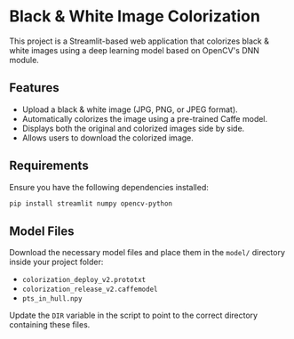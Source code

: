 # Black & White Image Colorization

This project is a Streamlit-based web application that colorizes black & white images using a deep learning model based on OpenCV's DNN module.

## Features
- Upload a black & white image (JPG, PNG, or JPEG format).
- Automatically colorizes the image using a pre-trained Caffe model.
- Displays both the original and colorized images side by side.
- Allows users to download the colorized image.

## Requirements
Ensure you have the following dependencies installed:

```sh
pip install streamlit numpy opencv-python
```

## Model Files
Download the necessary model files and place them in the `model/` directory inside your project folder:
- `colorization_deploy_v2.prototxt`
- `colorization_release_v2.caffemodel`
- `pts_in_hull.npy`

Update the `DIR` variable in the script to point to the correct directory containing these files.

